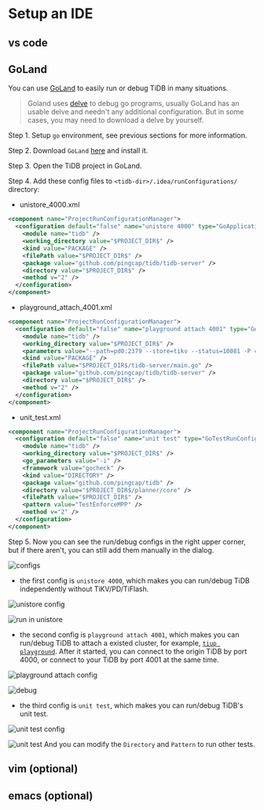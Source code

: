 # Setup an IDE

## vs code

## GoLand

You can use [GoLand](https://www.jetbrains.com/go/) to easily run or debug TiDB in many situations.

> Goland uses [delve](https://github.com/go-delve/delve) to debug go programs, usually GoLand has an usable delve and needn't any additional configuration. But in some cases, you may need to download a delve by yourself.

Step 1. Setup `go` environment, see previous sections for more information.

Step 2. Download `GoLand` [here](https://www.jetbrains.com/go/download/) and install it.

Step 3. Open the TiDB project in GoLand.

Step 4. Add these config files to `<tidb-dir>/.idea/runConfigurations/` directory:

- unistore_4000.xml
```xml
<component name="ProjectRunConfigurationManager">
  <configuration default="false" name="unistore 4000" type="GoApplicationRunConfiguration" factoryName="Go Application">
    <module name="tidb" />
    <working_directory value="$PROJECT_DIR$" />
    <kind value="PACKAGE" />
    <filePath value="$PROJECT_DIR$" />
    <package value="github.com/pingcap/tidb/tidb-server" />
    <directory value="$PROJECT_DIR$" />
    <method v="2" />
  </configuration>
</component>
```

- playground_attach_4001.xml
```xml
<component name="ProjectRunConfigurationManager">
  <configuration default="false" name="playground attach 4001" type="GoApplicationRunConfiguration" factoryName="Go Application">
    <module name="tidb" />
    <working_directory value="$PROJECT_DIR$" />
    <parameters value="--path=pd0:2379 --store=tikv --status=10081 -P 4001 " />
    <kind value="PACKAGE" />
    <filePath value="$PROJECT_DIR$/tidb-server/main.go" />
    <package value="github.com/pingcap/tidb/tidb-server" />
    <directory value="$PROJECT_DIR$" />
    <method v="2" />
  </configuration>
</component>
```
  
- unit_test.xml
```xml
<component name="ProjectRunConfigurationManager">
  <configuration default="false" name="unit test" type="GoTestRunConfiguration" factoryName="Go Test">
    <module name="tidb" />
    <working_directory value="$PROJECT_DIR$" />
    <go_parameters value="-i" />
    <framework value="gocheck" />
    <kind value="DIRECTORY" />
    <package value="github.com/pingcap/tidb" />
    <directory value="$PROJECT_DIR$/planner/core" />
    <filePath value="$PROJECT_DIR$" />
    <pattern value="TestEnforceMPP" />
    <method v="2" />
  </configuration>
</component>
```

Step 5. Now you can see the run/debug configs in the right upper corner, but if there aren't, you can still add them manually in the dialog.

![configs](https://user-images.githubusercontent.com/30543181/118766709-63ea0200-b8af-11eb-9176-bc3fb6f566d4.png)

 - the first config is `unistore 4000`, which makes you can run/debug TiDB independently without TiKV/PD/TiFlash.

 ![unistore config](https://user-images.githubusercontent.com/30543181/118766909-a4498000-b8af-11eb-8e20-9e2aff1a0b44.png)
 
 ![run in unistore](https://user-images.githubusercontent.com/30543181/118769645-f9d35c00-b8b2-11eb-9048-1b696ead2815.png)

 - the second config is `playground attach 4001`, which makes you can run/debug TiDB to attach a existed cluster, for example, [`tiup playground`](https://docs.pingcap.com/zh/tidb/stable/tiup-playground).
   After it started, you can connect to the origin TiDB by port 4000, or connect to your TiDB by port 4001 at the same time.
   
![playground attach config](https://user-images.githubusercontent.com/30543181/118767132-f38fb080-b8af-11eb-93cd-bdbe95ff2102.png)

![debug](https://user-images.githubusercontent.com/30543181/118771847-9860bc80-b8b5-11eb-856f-4b4f21d035de.png)


 - the third config is `unit test`, which makes you can run/debug TiDB's unit test.

![unit test config](https://user-images.githubusercontent.com/30543181/118767852-dad3ca80-b8b0-11eb-86ae-306bd4a995bc.png)

![unit test](https://user-images.githubusercontent.com/30543181/118769164-7285e880-b8b2-11eb-923e-c3eaffcddfd6.png)
   And you can modify the `Directory` and `Pattern` to run other tests.

## vim \(optional\)

## emacs \(optional\)
